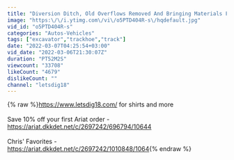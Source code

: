 ```yaml
---
title: "Diversion Ditch, Old Overflows Removed And Bringing Materials For The 10 Acre Pond"
image: "https:\/\/i.ytimg.com\/vi\/o5PTD404R-s\/hqdefault.jpg"
vid_id: "o5PTD404R-s"
categories: "Autos-Vehicles"
tags: ["excavator","trackhoe","track"]
date: "2022-03-07T04:25:54+03:00"
vid_date: "2022-03-06T21:30:07Z"
duration: "PT52M2S"
viewcount: "33708"
likeCount: "4679"
dislikeCount: ""
channel: "letsdig18"
---
```

{% raw %}<a rel="nofollow" target="blank" href="https://www.letsdig18.com/">https://www.letsdig18.com/</a> for shirts and more<br /><br />Save 10% off your first Ariat order - <a rel="nofollow" target="blank" href="https://ariat.dkkdet.net/c/2697242/696794/10644">https://ariat.dkkdet.net/c/2697242/696794/10644</a><br /><br />Chris' Favorites - <br /><a rel="nofollow" target="blank" href="https://ariat.dkkdet.net/c/2697242/1010848/1064">https://ariat.dkkdet.net/c/2697242/1010848/1064</a>{% endraw %}
